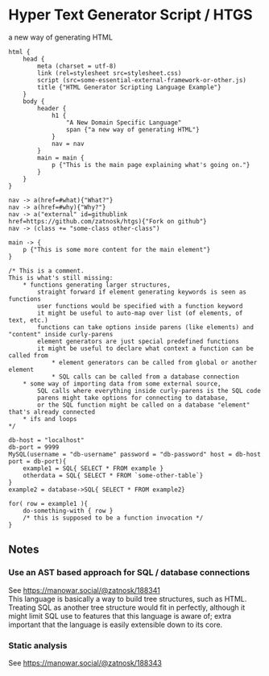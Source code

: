 # Hyper Text Generator Script / HTGS
a new way of generating HTML
```
html {
	head {
		meta (charset = utf-8)
		link (rel=stylesheet src=stylesheet.css)
		script (src=some-essential-external-framework-or-other.js)
		title {"HTML Generator Scripting Language Example"}
	}
	body {
		header {
			h1 {
				"A New Domain Specific Language"
				span {"a new way of generating HTML"}
			}
			nav = nav
		}
		main = main {
			p {"This is the main page explaining what's going on."}
		}
	}
}

nav -> a(href=#what){"What?"}
nav -> a(href=#why){"Why?"}
nav -> a("external" id=githublink href=https://github.com/zatnosk/htgs){"Fork on github"}
nav -> (class += "some-class other-class")

main -> {
	p {"This is some more content for the main element"}
}

/* This is a comment.
This is what's still missing:
	* functions generating larger structures,
		straight forward if element generating keywords is seen as functions
		user functions would be specified with a function keyword
		it might be useful to auto-map over list (of elements, of text, etc.)
		functions can take options inside parens (like elements) and "content" inside curly-parens
		element generators are just special predefined functions
		it might be useful to declare what context a function can be called from
			* element generators can be called from global or another element
			* SQL calls can be called from a database connection
	* some way of importing data from some external source,
		SQL calls where everything inside curly-parens is the SQL code
		parens might take options for connecting to database,
		or the SQL function might be called on a database "element" that's already connected
	* ifs and loops
*/

db-host = "localhost"
db-port = 9999
MySQL(username = "db-username" password = "db-password" host = db-host port = db-port){
	example1 = SQL{ SELECT * FROM example }
	otherdata = SQL{ SELECT * FROM `some-other-table`}
}
example2 = database->SQL{ SELECT * FROM example2}

for( row = example1 ){
	do-something-with { row }
	/* this is supposed to be a function invocation */
}
```

## Notes
### Use an AST based approach for SQL / database connections
See https://manowar.social/@zatnosk/188341 \
This language is basically a way to build tree structures, such as HTML. Treating SQL as another tree structure would fit in perfectly, although it might limit SQL use to features that this language is aware of; extra important that the language is easily extensible down to its core.
### Static analysis
See https://manowar.social/@zatnosk/188343
